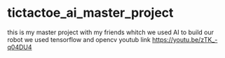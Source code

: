 # tictactoe_ai_master_project
this is my master project with my friends whitch we used AI to build our robot 
we used tensorflow and opencv
youtub link https://youtu.be/zTK_-q04DU4
